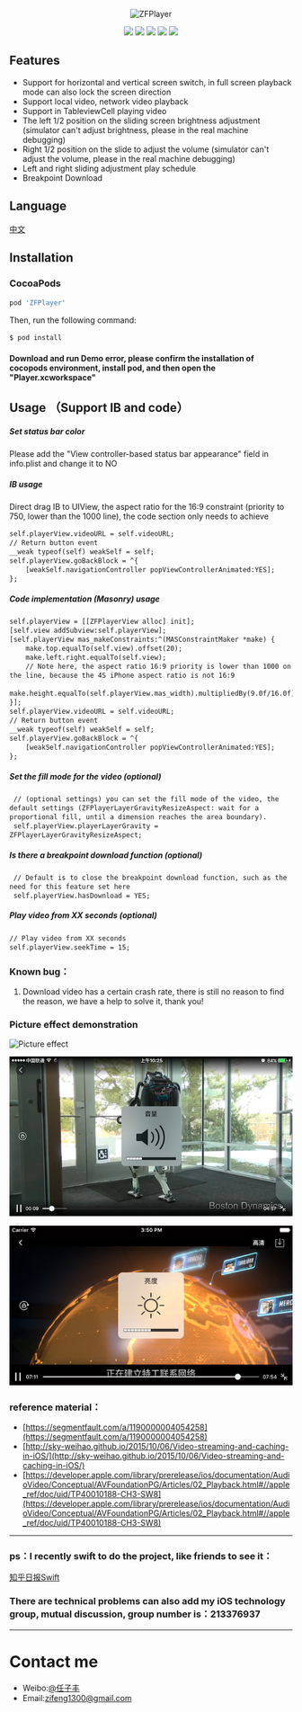 <p align="center">
<img src="http://7xqbzq.com1.z0.glb.clouddn.com/log.png" alt="ZFPlayer" title="ZFPlayer" width="557"/>
</p>

<p align="center">
<a href="https://travis-ci.org/renzifeng/ZFPlayer"><img src="https://travis-ci.org/renzifeng/ZFPlayer.svg?branch=master"></a>
<a href="https://img.shields.io/cocoapods/v/ZFPlayer.svg"><img src="https://img.shields.io/cocoapods/v/ZFPlayer.svg"></a>
<a href="https://img.shields.io/cocoapods/v/ZFPlayer.svg"><img src="https://img.shields.io/github/license/renzifeng/ZFPlayer.svg?style=flat"></a>
<a href="http://cocoadocs.org/docsets/ZFPlayer"><img src="https://img.shields.io/cocoapods/p/ZFPlayer.svg?style=flat"></a>
<a href="http://weibo.com/zifeng1300"><img src="https://img.shields.io/badge/weibo-@%E4%BB%BB%E5%AD%90%E4%B8%B0-yellow.svg?style=flat"></a>
</p>

## Features
* Support for horizontal and vertical screen switch, in full screen playback mode can also lock the screen direction
* Support local video, network video playback
* Support in TableviewCell playing video
* The left 1/2 position on the sliding screen brightness adjustment (simulator can't adjust brightness, please in the real machine debugging)
* Right 1/2 position on the slide to adjust the volume (simulator can't adjust the volume, please in the real machine debugging)
* Left and right sliding adjustment play schedule
* Breakpoint Download 

## Language
[中文](https://github.com/renzifeng/ZFPlayer/blob/master/README.zh.md)

## Installation

### CocoaPods    

```ruby
pod 'ZFPlayer'
```

Then, run the following command:

```bash
$ pod install
```

#### Download and run Demo error, please confirm the installation of cocopods environment, install pod, and then open the "Player.xcworkspace"

## Usage （Support IB and code）
##### Set status bar color
Please add the "View controller-based status bar appearance" field in info.plist and change it to NO

##### IB usage
Direct drag IB to UIView, the aspect ratio for the 16:9 constraint (priority to 750, lower than the 1000 line), the code section only needs to achieve

```objc
self.playerView.videoURL = self.videoURL;
// Return button event
__weak typeof(self) weakSelf = self;
self.playerView.goBackBlock = ^{
	[weakSelf.navigationController popViewControllerAnimated:YES];
};

```

##### Code implementation (Masonry) usage

```objc
self.playerView = [[ZFPlayerView alloc] init];
[self.view addSubview:self.playerView];
[self.playerView mas_makeConstraints:^(MASConstraintMaker *make) {
 	make.top.equalTo(self.view).offset(20);
 	make.left.right.equalTo(self.view);
	// Note here, the aspect ratio 16:9 priority is lower than 1000 on the line, because the 4S iPhone aspect ratio is not 16:9
    make.height.equalTo(self.playerView.mas_width).multipliedBy(9.0f/16.0f).with.priority(750);
}];
self.playerView.videoURL = self.videoURL;
// Return button event
__weak typeof(self) weakSelf = self;
self.playerView.goBackBlock = ^{
	[weakSelf.navigationController popViewControllerAnimated:YES];
};
```

##### Set the fill mode for the video (optional)

```objc
 // (optional settings) you can set the fill mode of the video, the default settings (ZFPlayerLayerGravityResizeAspect: wait for a proportional fill, until a dimension reaches the area boundary).
 self.playerView.playerLayerGravity = ZFPlayerLayerGravityResizeAspect;
```
##### Is there a breakpoint download function (optional)
```objc
 // Default is to close the breakpoint download function, such as the need for this feature set here
 self.playerView.hasDownload = YES;
```

##### Play video from XX seconds (optional)

 ```objc
 // Play video from XX seconds
 self.playerView.seekTime = 15;
 ```
 
### Known bug：

1. Download video has a certain crash rate, there is still no reason to find the reason, we have a help to solve it, thank you!

### Picture effect demonstration

![Picture effect](https://github.com/renzifeng/ZFPlayer/raw/master/screen.gif)

![Sound adjustment demonstration](https://github.com/renzifeng/ZFPlayer/raw/master/volume.png)

![Brightness adjustment demonstration](https://github.com/renzifeng/ZFPlayer/raw/master/brightness.png)


### reference material：

- [https://segmentfault.com/a/1190000004054258](https://segmentfault.com/a/1190000004054258)
- [http://sky-weihao.github.io/2015/10/06/Video-streaming-and-caching-in-iOS/](http://sky-weihao.github.io/2015/10/06/Video-streaming-and-caching-in-iOS/)
- [https://developer.apple.com/library/prerelease/ios/documentation/AudioVideo/Conceptual/AVFoundationPG/Articles/02_Playback.html#//apple_ref/doc/uid/TP40010188-CH3-SW8](https://developer.apple.com/library/prerelease/ios/documentation/AudioVideo/Conceptual/AVFoundationPG/Articles/02_Playback.html#//apple_ref/doc/uid/TP40010188-CH3-SW8)

---

### ps：I recently swift to do the project, like friends to see it：
[知乎日报Swift](https://github.com/renzifeng/ZFZhiHuDaily)

### There are technical problems can also add my iOS technology group, mutual discussion, group number is：213376937

---

# Contact me
- Weibo:[@任子丰](https://weibo.com/zifeng1300)
- Email:zifeng1300@gmail.com